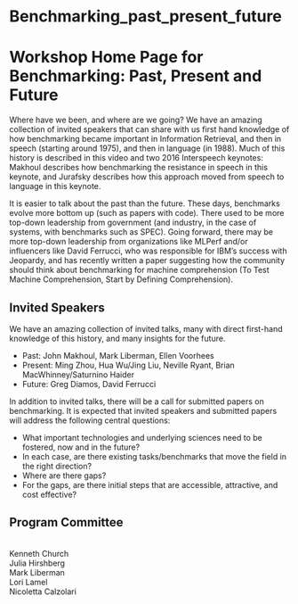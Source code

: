 # Benchmarking_past_present_future
<h1>Workshop Home Page for Benchmarking: Past, Present and Future</h1>

Where have we been, and where are we going?  We have an amazing collection of invited speakers that can share with us first hand knowledge of how benchmarking became important in Information Retrieval, and then in speech (starting around 1975), and then in language (in 1988).  Much of this history is described in this video and two 2016 Interspeech keynotes: Makhoul describes how benchmarking the resistance in speech in this keynote, and Jurafsky describes how this approach moved from speech to language in this keynote.

It is easier to talk about the past than the future.  These days, benchmarks evolve more bottom up (such as papers with code).  There used to be more top-down leadership from government (and industry, in the case of systems, with benchmarks such as SPEC).  Going forward, there may be more top-down leadership from organizations like MLPerf and/or influencers like David Ferrucci, who was responsible for IBM’s success with Jeopardy, and has recently written a paper suggesting how the community should think about benchmarking for machine comprehension (To Test Machine Comprehension, Start by Defining Comprehension).

<h2>Invited Speakers</h2> 

We have an amazing collection of invited talks, many with direct first-hand knowledge of this history, and many insights for the future.

<ul>
  <li>Past: John Makhoul, Mark Liberman, Ellen Voorhees</li>
<li>Present: Ming Zhou, Hua Wu/Jing Liu, Neville Ryant, Brian MacWhinney/Saturnino Haider</li>
<li>Future: Greg Diamos, David Ferrucci</li>
  </ul>

In addition to invited talks, there will be a call for submitted papers on benchmarking.  It is expected that invited speakers and submitted papers will address the following central questions:
<ul>
<li>What important technologies and underlying sciences need to be fostered, now and in the future?</li>

<li>In each case, are there existing tasks/benchmarks that move the field in the right direction?</li>

<li>Where are there gaps?</li>

<li>For the gaps, are there initial steps that are accessible, attractive, and cost effective?</li>

</ul>
<h2>Program Committee</h2>

<br> Kenneth Church
<br>Julia Hirshberg
<br>Mark Liberman
<br>Lori Lamel
<br>Nicoletta Calzolari 
